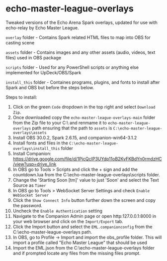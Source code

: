 # echo-master-league-overlays
Tweaked versions of the Echo Arena Spark overlays, updated for use with echo-relay by Echo Master League.

`overlay` folder - Contains Spark related HTML files to map into OBS for casting scene

`assets` folder - Contains images and any other assets (audio, videos, text files) used in OBS package

`scripts` folder - Used for any PowerShell scripts or anything else implemented for UpDeck/OBS/Spark

`install_this` folder - Containes programs, plugins, and fonts to install after Spark and OBS but before the steps below. 

Steps to install:

1. Click on the green `Code` dropdown in the top right and select `Download Zip`.
2. Once downloaded copy the `echo-master-league-overlays-main` folder from the Zip file to your C:\ and renmame it to `echo-master-league-overlays` path ensuring that the path to `assets` is `C:\echo-master-league-overlays\assets`
3. Install OBS 30.0.2, Spark 2.6.15, and companion-win64-3.1.2
4. Install fonts and files in the `C:\echo-master-league-overlays\install_this` folder
5. Install Companion: https://drive.google.com/file/d/1PjcQcIP3UYdp11oB2KvFKBdYn0rmdzHC/view?usp=drive_link
6. In OBS go to Tools > Scripts and click the + sign and add the countdown.lua from the C:\echo-master-league-overlays\scripts folder.
8. Change the 'Starting Soon [tm]' value to just 'Soon' and select the Text Source as `Timer`
9. In OBS go to Tools > WebSocket Server Settings and check `Enable WebSocket Server`
10. Click the `Show Connect Info` button further down the screen and copy the password.
11. Uncheck the `Enable Authentication` setting
12. Navigate to the Companion Admin page or open http:127.0.0.1:8000 in your web browser and click on the `Import/Export` tab.
13. Click the Import button and select the `EML.companionconfig` from the C:\echo-master-league-overlays path.
14. In OBS, go to Profile -> Import and import the obs_profile folder. This will import a profile called "Echo Master League" that should be used
15. Import the EML.json from the C:\echo-master-league-overlays folder and if prompted locate any files from the missing files prompt.
